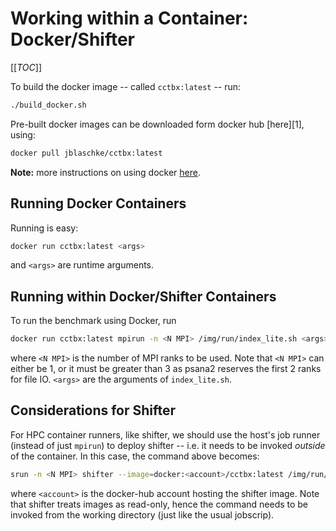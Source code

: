 # Working within a Container: Docker/Shifter

[[_TOC_]]

To build the docker image -- called `cctbx:latest` -- run:
```bash
./build_docker.sh
```

Pre-built docker images can be downloaded form docker hub [here][1], using:

```bash
docker pull jblaschke/cctbx:latest
```

**Note:** more instructions on using docker [here](docker/README.md).


## Running Docker Containers

Running is easy:

```bash
docker run cctbx:latest <args>
```

and `<args>` are runtime arguments.


## Running within Docker/Shifter Containers

To run the benchmark using Docker, run

```bash
docker run cctbx:latest mpirun -n <N MPI> /img/run/index_lite.sh <args>
```

where `<N MPI>` is the number of MPI ranks to be used. Note that `<N MPI>` can
either be 1, or it must be greater than 3 as psana2 reserves the first 2 ranks
for file IO. `<args>` are the arguments of `index_lite.sh`.



## Considerations for Shifter

For HPC container runners, like shifter, we should use the host's job runner
(instead of just `mpirun`) to deploy shifter -- i.e. it needs to be invoked
_outside_ of the container. In this case, the command above becomes:

```bash
srun -n <N MPI> shifter --image=docker:<account>/cctbx:latest /img/run/index_lite.sh <args>
```

where `<account>` is the docker-hub account hosting the shifter image. Note
that shifter treats images as read-only, hence the command needs to be invoked
from the working directory (just like the usual jobscrip).
